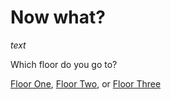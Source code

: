 # Now what?

*text*

Which floor do you go to?

[Floor One](what-next.md), [Floor Two](what-room.md), or [Floor Three](bad-end-one.md)